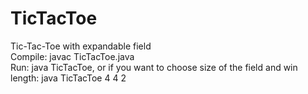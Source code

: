 # TicTacToe
Tic-Tac-Toe with expandable field <br>
Compile: javac TicTacToe.java <br>
Run: java TicTacToe, or if you want to choose size of the field and win length: java TicTacToe 4 4 2
